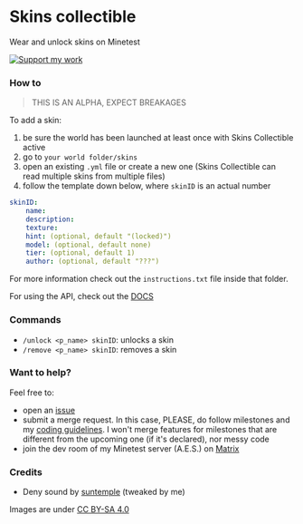 # Skins collectible

Wear and unlock skins on Minetest  
  
<a href="https://liberapay.com/Zughy/"><img src="https://i.imgur.com/4B2PxjP.png" alt="Support my work"/></a>  

### How to
> THIS IS AN ALPHA, EXPECT BREAKAGES

To add a skin:
1. be sure the world has been launched at least once with Skins Collectible active
2. go to `your world folder/skins`
3. open an existing `.yml` file or create a new one (Skins Collectible can read multiple skins from multiple files)
4. follow the template down below, where `skinID` is an actual number
```yaml
skinID:    
    name:
    description:
    texture:
    hint: (optional, default "(locked)")
    model: (optional, default none)
    tier: (optional, default 1)
    author: (optional, default "???")
```

For more information check out the `instructions.txt` file inside that folder.  

For using the API, check out the [DOCS](/DOCS.md)

### Commands
* `/unlock <p_name> skinID`: unlocks a skin
* `/remove <p_name> skinID`: removes a skin

### Want to help?
Feel free to:
* open an [issue](https://gitlab.com/zughy-friends-minetest/skins-collectible/-/issues)
* submit a merge request. In this case, PLEASE, do follow milestones and my [coding guidelines](https://cryptpad.fr/pad/#/2/pad/view/-l75iHl3x54py20u2Y5OSAX4iruQBdeQXcO7PGTtGew/embed/). I won't merge features for milestones that are different from the upcoming one (if it's declared), nor messy code
* join the dev room of my Minetest server (A.E.S.) on [Matrix](https://matrix.to/#/%23minetest-aes-dev:matrix.org)

### Credits
* Deny sound by [suntemple](https://freesound.org/people/suntemple/sounds/249300/) (tweaked by me)

Images are under [CC BY-SA 4.0](https://creativecommons.org/licenses/by-sa/4.0/)
